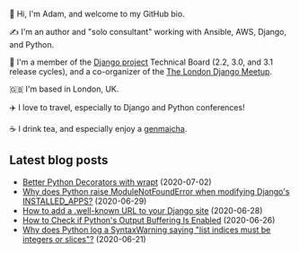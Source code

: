 <p>
  👋 Hi, I'm Adam, and welcome to my GitHub bio.
</p>
<p>
  ✍️ I'm an author and "solo consultant" working with Ansible, AWS, Django, and Python.
</p>
<p>
  🦄 I'm a member of the <a href="https://www.djangoproject.com/foundation/teams/">Django project</a> Technical Board (2.2, 3.0, and 3.1 release cycles),
  and a co-organizer of the <a href="https://www.djangolondon.com/">The London Django Meetup</a>.
</p>
<p>
  🇬🇧 I'm based in London, UK.
</p>
<p>
  ✈️ I love to travel, especially to Django and Python conferences!
</p>
<p>
  ☕️ I drink tea, and especially enjoy a <a href="https://en.wikipedia.org/wiki/Genmaicha">genmaicha</a>.
</p>

## Latest blog posts

* [Better Python Decorators with wrapt](https://adamj.eu/tech/2020/07/02/better-python-decorators-with-wrapt/) (2020-07-02)
* [Why does Python raise ModuleNotFoundError when modifying Django's INSTALLED_APPS?](https://adamj.eu/tech/2020/06/29/why-does-python-raise-modulenotfounderror-when-modifying-installed-apps/) (2020-06-29)
* [How to add a .well-known URL to your Django site](https://adamj.eu/tech/2020/06/28/how-to-add-a-well-known-url-to-your-django-site/) (2020-06-28)
* [How to Check if Python's Output Buffering Is Enabled](https://adamj.eu/tech/2020/06/26/how-to-check-if-pythons-output-buffering-is-enabled/) (2020-06-26)
* [Why does Python log a SyntaxWarning saying "list indices must be integers or slices"?](https://adamj.eu/tech/2020/06/21/why-does-python-syntaxwarning-saying-list-indices-must-be-integers-or-slices/) (2020-06-21)